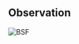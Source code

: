 ## Observation

![BSF](https://github.com/user-attachments/assets/a3f06b10-e959-4de5-8535-268e31dcb148)

